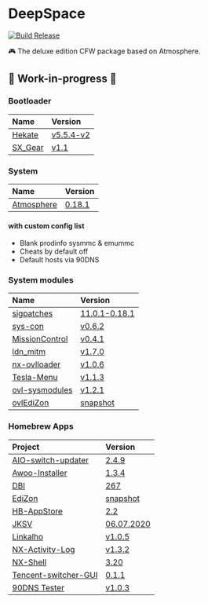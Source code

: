 # DeepSpace

[![Build Release](https://github.com/DeepSpace-NX/DeepSpace/actions/workflows/buildRelease.yml/badge.svg)](https://github.com/DeepSpace-NX/DeepSpace/actions/workflows/buildRelease.yml)

🎮 The deluxe edition CFW package based on Atmosphere.

## 🚧 Work-in-progress 🚧

### Bootloader

| Name                                       | Version                                                              |
| :----------------------------------------- | :------------------------------------------------------------------- |
| [Hekate](https://github.com/CTCaer/hekate) | [v5.5.4-v2](https://github.com/CTCaer/hekate/releases/tag/v5.5.4-v2) |
| [SX_Gear](https://sx.xecuter.com/)         | [v1.1](https://sx.xecuter.com/)                                      |

### System

| Name                                                      | Version                                                                   |
| :-------------------------------------------------------- | :------------------------------------------------------------------------ |
| [Atmosphere](https://github.com/Atmosphere-NX/Atmosphere) | [0.18.1](https://github.com/Atmosphere-NX/Atmosphere/releases/tag/0.18.1) |

#### with custom config list

- Blank prodinfo sysmmc & emummc
- Cheats by default off
- Default hosts via 90DNS

### System modules

| Name                                                        | Version                                                                              |
| :---------------------------------------------------------- | :----------------------------------------------------------------------------------- |
| [sigpatches](https://github.com/ITotalJustice/patches)      | [11.0.1-0.18.1](https://github.com/ITotalJustice/patches/releases/tag/11.0.1-0.18.1) |
| [sys-con](https://github.com/cathery/sys-con)               | [v0.6.2](https://github.com/cathery/sys-con/releases/tag/v0.6.2)                     |
| [MissionControl](https://github.com/ndeadly/MissionControl) | [v0.4.1](https://github.com/ndeadly/MissionControl/releases/tag/v0.4.1)              |
| [ldn_mitm](https://github.com/spacemeowx2/ldn_mitm)         | [v1.7.0](https://github.com/spacemeowx2/ldn_mitm/releases/tag/v1.7.0)                |
| [nx-ovlloader](https://github.com/WerWolv/nx-ovlloader)     | [v1.0.6](https://github.com/WerWolv/nx-ovlloader/releases/tag/v1.0.6)                |
| [Tesla-Menu](https://github.com/WerWolv/Tesla-Menu)         | [v1.1.3](https://github.com/WerWolv/Tesla-Menu/releases/tag/v1.1.3)                  |
| [ovl-sysmodules](https://github.com/WerWolv/ovl-sysmodules) | [v1.2.1](https://github.com/WerWolv/ovl-sysmodules/releases/tag/v1.2.1)              |
| [ovlEdiZon](https://github.com/WerWolv/EdiZon)              | [snapshot](https://github.com/WerWolv/EdiZon/releases/tag/snapshot)                  |

### Homebrew Apps

| Project                                                                     | Version                                                                           |
| :-------------------------------------------------------------------------- | :-------------------------------------------------------------------------------- |
| [AIO-switch-updater](https://github.com/HamletDuFromage/aio-switch-updater) | [2.4.9](https://github.com/HamletDuFromage/aio-switch-updater/releases/tag/2.4.9) |
| [Awoo-Installer](https://github.com/Huntereb/Awoo-Installer)                | [1.3.4](https://github.com/Huntereb/Awoo-Installer/releases/tag/1.3.4)            |
| [DBI](https://github.com/rashevskyv/dbi)                                    | [267](https://github.com/rashevskyv/dbi/releases/tag/267)                         |
| [EdiZon](https://github.com/WerWolv/EdiZon)                                 | [snapshot](https://github.com/WerWolv/EdiZon/releases/tag/snapshot)               |
| [HB-AppStore](https://github.com/fortheusers/hb-appstore)                   | [2.2](https://github.com/fortheusers/hb-appstore/releases/tag/2.2)                |
| [JKSV](https://github.com/J-D-K/JKSV)                                       | [06.07.2020](https://github.com/J-D-K/JKSV/releases/tag/06.07.2020)               |
| [Linkalho](https://github.com/rdmrocha/linkalho)                            | [v1.0.5](https://github.com/rdmrocha/linkalho/releases/tag/v1.0.5)                |
| [NX-Activity-Log](https://github.com/tallbl0nde/NX-Activity-Log)            | [v1.3.2](https://github.com/tallbl0nde/NX-Activity-Log/releases/tag/v1.3.2)       |
| [NX-Shell](https://github.com/joel16/NX-Shell)                              | [3.20](https://github.com/joel16/NX-Shell/releases/tag/3.20)                      |
| [Tencent-switcher-GUI](https://github.com/CaiMiao/Tencent-switcher-GUI)     | [0.1.1](https://github.com/CaiMiao/Tencent-switcher-GUI/releases/tag/0.1.1)       |
| [90DNS Tester](https://github.com/meganukebmp/Switch_90DNS_tester)          | [v1.0.3](https://github.com/meganukebmp/Switch_90DNS_tester/releases/tag/v1.0.3)  |
